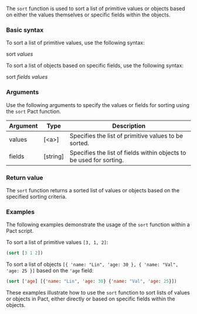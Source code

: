 The `sort` function is used to sort a list of primitive values or objects based on either the values themselves or specific fields within the objects.

### Basic syntax

To sort a list of primitive values, use the following syntax:

sort *values*

To sort a list of objects based on specific fields, use the following syntax:

sort *fields* *values*

### Arguments

Use the following arguments to specify the values or fields for sorting using the `sort` Pact function.

| Argument | Type | Description |
| --- | --- | --- |
| values | [\<a>] | Specifies the list of primitive values to be sorted. |
| fields | [string] | Specifies the list of fields within objects to be used for sorting. |

### Return value

The `sort` function returns a sorted list of values or objects based on the specified sorting criteria.

### Examples

The following examples demonstrate the usage of the `sort` function within a Pact script.

To sort a list of primitive values `[3, 1, 2]`:

```lisp
(sort [3 1 2])
```

To sort a list of objects `[{ 'name: "Lin", 'age: 30 }, { 'name: "Val", 'age: 25 }]` based on the `'age` field:

```lisp
(sort ['age] [{'name: "Lin", 'age: 30} {'name: "Val", 'age: 25}])
```

These examples illustrate how to use the `sort` function to sort lists of values or objects in Pact, either directly or based on specific fields within the objects.

